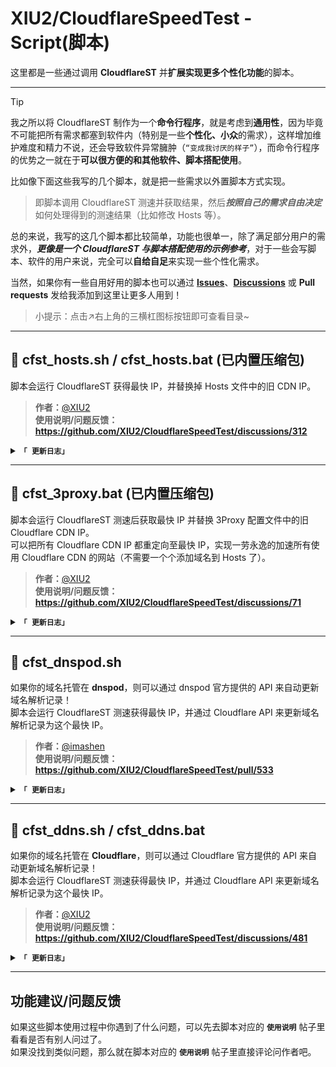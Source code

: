 # XIU2/CloudflareSpeedTest - Script(脚本)

这里都是一些通过调用 **CloudflareST** 并**扩展实现更多个性化功能**的脚本。  

****
> [!TIP]
> 我之所以将 CloudflareST 制作为一个**命令行程序**，就是考虑到**通用性**，因为毕竟不可能把所有需求都塞到软件内（特别是一些**个性化、小众**的需求），这样增加维护难度和精力不说，还会导致软件异常臃肿（`“变成我讨厌的样子”`），而命令行程序的优势之一就在于**可以很方便的和其他软件、脚本搭配使用**。

比如像下面这些我写的几个脚本，就是把一些需求以外置脚本方式实现。  

> 即脚本调用 CloudflareST 测速并获取结果，然后***按照自己的需求自由决定***如何处理得到的测速结果（比如修改 Hosts 等）。  

总的来说，我写的这几个脚本都比较简单，功能也很单一，除了满足部分用户的需求外，***更像是一个 CloudflareST 与脚本搭配使用的示例参考***，对于一些会写脚本、软件的用户来说，完全可以**自给自足**来实现一些个性化需求。

当然，如果你有一些自用好用的脚本也可以通过 [**Issues**](https://github.com/XIU2/CloudflareSpeedTest/issues)、[**Discussions**](https://github.com/XIU2/CloudflareSpeedTest/discussions) 或 **Pull requests** 发给我添加到这里让更多人用到！

> 小提示：点击↗右上角的三横杠图标按钮即可查看目录~

****
## 📑 cfst_hosts.sh / cfst_hosts.bat (已内置压缩包)

脚本会运行 CloudflareST 获得最快 IP，并替换掉 Hosts 文件中的旧 CDN IP。

> **作者：**[@XIU2](https://github.com/xiu2)  
> **使用说明/问题反馈：https://github.com/XIU2/CloudflareSpeedTest/discussions/312**

<details>
<summary><code><strong>「 更新日志」</strong></code></summary>

****

#### 2021年12月17日，版本 v1.0.6
 - **1. 优化** [找不到满足条件的 IP 就一直循环测速] 功能，在指定下载测速下限时没有重新测速的问题（默认注释）   

#### 2021年12月17日，版本 v1.0.3
 - **1. 新增** 找不到满足条件的 IP 就一直循环测速功能（默认注释）  
 - **2. 优化** 代码  

#### 2021年09月29日，版本 v1.0.2
 - **1. 修复** 当测速结果 IP 数量为 0 时，脚本没有退出的问题  

#### 2021年04月29日，版本 v1.0.1
 - **1. 优化** 不再需要加上 -p 0 参数来避免回车键退出了（现在可以即显示结果，又不用担心回车键退出程序）  

#### 2021年01月28日，版本 v1.0.0
 - **1. 发布** 第一个版本  

</details>

****

## 📑 cfst_3proxy.bat (已内置压缩包)

脚本会运行 CloudflareST 测速后获取最快 IP 并替换 3Proxy 配置文件中的旧 Cloudflare CDN IP。  
可以把所有 Cloudflare CDN IP 都重定向至最快 IP，实现一劳永逸的加速所有使用 Cloudflare CDN 的网站（不需要一个个添加域名到 Hosts 了）。

> **作者：**[@XIU2](https://github.com/xiu2)  
> **使用说明/问题反馈：https://github.com/XIU2/CloudflareSpeedTest/discussions/71**

<details>
<summary><code><strong>「 更新日志」</strong></code></summary>

****

#### 2021年12月17日，版本 v1.0.5
 - **1. 优化** [找不到满足条件的 IP 就一直循环测速] 功能，在指定下载测速下限时没有重新测速的问题（默认注释）   

#### 2021年12月17日，版本 v1.0.4
 - **1. 新增** 找不到满足条件的 IP 就一直循环测速功能（默认注释）  
 - **2. 优化** 代码  

#### 2021年09月29日，版本 v1.0.3
 - **1. 修复** 当测速结果 IP 数量为 0 时，脚本没有退出的问题  

#### 2021年04月29日，版本 v1.0.2
 - **1. 优化** 不再需要加上 -p 0 参数来避免回车键退出了（现在可以即显示结果，又不用担心回车键退出程序）  

#### 2021年03月16日，版本 v1.0.1
 - **1. 优化** 代码及注释内容  

#### 2021年03月13日，版本 v1.0.0
 - **1. 发布** 第一个版本  

</details>

****

## 📑 cfst_dnspod.sh

如果你的域名托管在 **dnspod**，则可以通过 dnspod 官方提供的 API 来自动更新域名解析记录！  
脚本会运行 CloudflareST 测速获得最快 IP，并通过 Cloudflare API 来更新域名解析记录为这个最快 IP。

> **作者：**[@imashen](https://github.com/imashen)  
> **使用说明/问题反馈：https://github.com/XIU2/CloudflareSpeedTest/pull/533**

<details>
<summary><code><strong>「 更新日志」</strong></code></summary>

****

#### 2024年08月06日，版本 v1.0.0
 - **1. 发布** 第一个版本  

</details>

****

## 📑 cfst_ddns.sh / cfst_ddns.bat

如果你的域名托管在 **Cloudflare**，则可以通过 Cloudflare 官方提供的 API 来自动更新域名解析记录！  
脚本会运行 CloudflareST 测速获得最快 IP，并通过 Cloudflare API 来更新域名解析记录为这个最快 IP。

> **作者：**[@XIU2](https://github.com/xiu2)  
> **使用说明/问题反馈：https://github.com/XIU2/CloudflareSpeedTest/discussions/481**

<details>
<summary><code><strong>「 更新日志」</strong></code></summary>

****

#### 2024年10月06日，版本 v1.0.5
 - **1. 新增** 支持 API 令牌方式（相比 API 密钥这种全局权限的，API 令牌可以自由控制权限）   

#### 2021年12月17日，版本 v1.0.4
 - **1. 新增** 找不到满足条件的 IP 就一直循环测速功能（默认注释）  
 - **2. 优化** 代码  

#### 2021年09月29日，版本 v1.0.3
 - **1. 修复** 当测速结果 IP 数量为 0 时，脚本没有退出的问题  

#### 2021年04月29日，版本 v1.0.2
 - **1. 优化** 不再需要加上 -p 0 参数来避免回车键退出了（现在可以即显示结果，又不用担心回车键退出程序）  

#### 2021年01月27日，版本 v1.0.1
 - **1. 优化** 配置从文件中读取  

#### 2021年01月26日，版本 v1.0.0
 - **1. 发布** 第一个版本  

</details>

****

## 功能建议/问题反馈

如果这些脚本使用过程中你遇到了什么问题，可以先去脚本对应的 **`使用说明`** 帖子里看看是否有别人问过了。  
如果没找到类似问题，那么就在脚本对应的 **`使用说明`** 帖子里直接评论问作者吧。